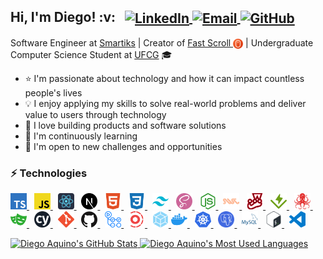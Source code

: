 <h2>
  Hi, I'm Diego! :v:
  &nbsp;
  <span>
    <a href="http://linkedin.com/in/diego-aquino">
      <img
        alt="LinkedIn"
        src="https://img.shields.io/static/v1?label=&message=LinkedIn&color=2867B2&style=flat-square&logo=linkedin"
        align="center"
      />
    </a>
    <a href="mailto:diegocruzdeaquino@gmail.com">
      <img
        alt="Email"
        src="https://img.shields.io/badge/-Email-d14836?style=flat-square&logo=gmail&logoColor=white"
        align="center"
      />
    </a>
    <a href="https://github.com/diego-aquino">
      <img
        alt="GitHub"
        src="https://img.shields.io/static/v1?label=&message=GitHub&color=24292e&style=flat-square&logo=github"
        align="center"
      />
    </a>
  </span>
</h2>

Software Engineer at [Smartiks](https://www.smartiks.com) | Creator of [Fast Scroll <img src="./.github/icons/fastscroll.png" width="16px" height="16px" align="center">](https://fastscroll.io) | Undergraduate Computer Science Student at [UFCG](https://portal.ufcg.edu.br) 🎓

- :star: I'm passionate about technology and how it can impact countless people's lives
- :bulb: I enjoy applying my skills to solve real-world problems and deliver value to users through technology
- :seedling: I love building products and software solutions
- :telescope: I'm continuously learning
- :rocket: I'm open to new challenges and opportunities

### :zap: Technologies

<p>
  <a href="https://www.typescriptlang.org">
    <img
      src=".github/icons/typescript.svg"
      alt="TypeScript"
      title="TypeScript"
      height="26px"
    />
  </a>
  &nbsp;
  <a href="https://developer.mozilla.org/en-US/docs/Web/JavaScript">
    <img
      src=".github/icons/javascript.svg"
      alt="JavaScript"
      title="JavaScript"
      height="26px"
    />
  </a>
  &nbsp;
  <a href="https://reactjs.org">
    <img
      src=".github/icons/react.svg"
      alt="React"
      title="React"
      height="26px"
    />
  </a>
  &nbsp;
  <a href="https://nextjs.org">
    <img
      src=".github/icons/next-dot-js.svg"
      alt="Next.js"
      title="Next.js"
      height="26px"
    />
  </a>
  &nbsp;
  <a href="https://developer.mozilla.org/en-US/docs/Web/HTML">
    <img
      src=".github/icons/html5.svg"
      alt="HTML"
      title="HTML"
      height="26px"
    />
  </a>
  &nbsp;
  <a href="https://developer.mozilla.org/en-US/docs/Web/CSS">
    <img
      src=".github/icons/css3.svg"
      alt="CSS"
      title="CSS"
      height="26px"
    />
  </a>
  &nbsp;
  <a href="https://tailwindcss.com">
    <img
      src=".github/icons/tailwindcss.svg"
      alt="Tailwind CSS"
      title="Tailwind CSS"
      height="26px"
    />
  </a>
  &nbsp;
  <a href="https://sass-lang.com">
    <img
      src=".github/icons/sass.svg"
      alt="SASS"
      title="SASS"
      height="26px"
    />
  </a>
  &nbsp;
  <a href="https://nodejs.org/en">
    <img
      src=".github/icons/node-dot-js.svg"
      alt="Node.js"
      title="Node.js"
      height="26px"
    />
  </a>
  &nbsp;
  <a href="https://swc.rs">
    <img
      src=".github/icons/swc.svg"
      alt="SWC"
      title="SWC"
      height="26px"
    />
  </a>
  &nbsp;
  <a href="https://jestjs.io">
    <img
      src=".github/icons/jest.svg"
      alt="Jest"
      title="Jest"
      height="26px"
    />
  </a>
  &nbsp;
  <a href="https://vitest.dev">
    <img
      src=".github/icons/vitest.svg"
      alt="Vitest"
      title="Vitest"
      height="26px"
    />
  </a>
  &nbsp;
  <a href="https://testing-library.com">
    <img
      src=".github/icons/testing-library.svg"
      alt="Testing Library"
      title="Testing Library"
      height="26px"
    />
  </a>
  &nbsp;
  <a href="https://playwright.dev">
    <img
      src=".github/icons/playwright.svg"
      alt="Playwright"
      title="Playwright"
      height="26px"
    />
  </a>
  &nbsp;
  <a href="https://www.cypress.io">
    <img
      src=".github/icons/cypress.svg"
      alt="Cypress"
      title="Cypress"
      height="26px"
    />
  </a>
  &nbsp;
  <a href="https://git-scm.com">
    <img
      src=".github/icons/git.svg"
      alt="Git"
      title="Git"
      height="26px"
    />
  </a>
  &nbsp;
  <a href="https://github.com/about">
    <img
      src=".github/icons/github.svg"
      alt="GitHub"
      title="GitHub"
      height="26px"
    />
  </a>
  &nbsp;
  <a href="https://github.com/features/actions">
    <img
      src=".github/icons/github-actions.svg"
      alt="GitHub Actions"
      title="GitHub Actions"
      height="26px"
    />
  </a>
  &nbsp;
  <a href="https://turbo.build/repo">
    <img
      src=".github/icons/turborepo.svg"
      alt="Turborepo"
      title="Turborepo"
      height="26px"
    />
  </a>
  &nbsp;
  <a href="https://webpack.js.org">
    <img
      src=".github/icons/webpack.svg"
      alt="Webpack"
      title="Webpack"
      height="26px"
    />
  </a>
  <a href="https://www.docker.com">
    <img
      src=".github/icons/docker.svg"
      alt="Docker"
      title="Docker"
      height="26px"
    />
  </a>
  &nbsp;
  <a href="https://kubernetes.io/">
    <img
      src=".github/icons/kubernetes.svg"
      alt="Kubernetes"
      title="Kubernetes"
      height="26px"
    />
  </a>
  &nbsp;
  <a href="https://www.postgresql.org">
    <img
      src=".github/icons/postgresql.svg"
      alt="PostgreSQL"
      title="PostgreSQL"
      height="26px"
    />
  </a>
  &nbsp;
  <a href="https://www.mysql.com/">
    <img
      src=".github/icons/mysql.svg"
      alt="MySQL"
      title="MySQL"
      height="26px"
    />
  </a>
  &nbsp;
  <a href="https://www.gnu.org/software/bash">
    <img
      src=".github/icons/bash.svg"
      alt="Bash"
      title="Bash"
      height="26px"
    />
  </a>
  &nbsp;
  <a href="https://code.visualstudio.com">
    <img
      src=".github/icons/vscode.svg"
      alt="Visual Studio Code"
      title="Visual Studio Code"
      height="26px"
    />
  </a>
</p>

<a href="https://github.com/diego-aquino">
  <img
    alt="Diego Aquino's GitHub Stats"
    src="https://github-readme-stats.vercel.app/api?username=diego-aquino&show_icons=true&theme=react&count_private=true&bg_color=15,20232a,003644&custom_title=Diego's%20GitHub%20Stats"
    height="164"
    align="bottom"
  />
</a>

<a href="https://github.com/diego-aquino">
  <img
    alt="Diego Aquino's Most Used Languages"
    src="https://github-readme-stats.vercel.app/api/top-langs/?username=diego-aquino&layout=compact&theme=react&bg_color=15,20232a,003644&langs_count=6&hide=haskell"
    height="164"
    align="bottom"
  />
</a>
